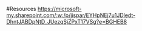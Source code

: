 #Resources
https://microsoft-my.sharepoint.com/:w:/p/jispar/EYHpNEj7u1JDledt-DhntJABDpNtD_JUezqSjZPxT17VSg?e=BGHEB8